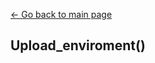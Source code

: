 [<- Go back to main page](https://bharkema.github.io/RealstatsModelRollout/)

## Upload_enviroment()